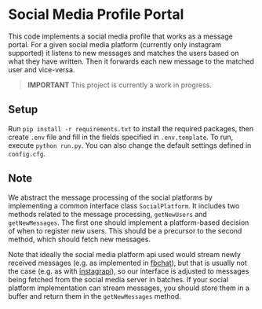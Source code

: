 # Social Media Profile Portal

This code implements a social media profile that works as a message portal. For a given social media platform (currently only instagram supported) it listens to new messages and matches the users based on what they have written. Then it forwards each new message to the matched user and vice-versa.

> **IMPORTANT**
> This project is currently a work in progress.

## Setup

Run `pip install -r requirements.txt` to install the required packages, then create `.env` file and fill in the fields specified in `.env.template`. To run, execute `python run.py`. You can also change the default settings defined in `config.cfg`.

## Note

We abstract the message processing of the social platforms by implementing a common interface class `SocialPlatform`. It includes two methods related to the message processing, `getNewUsers` and `getNewMessages`. The first one should implement a platform-based decision of when to register new users. This should be a precursor to the second method, which should fetch new messages.

Note that ideally the social media platform api used would stream newly received messages (e.g. as implemented in [fbchat](https://github.com/fbchat-dev/fbchat)), but that is usually not the case (e.g. as with [instagrapi](https://github.com/subzeroid/instagrapi)), so our interface is adjusted to messages being fetched from the social media server in batches. If your social platform implementation can stream messages, you should store them in a buffer and return them in the `getNewMessages` method.